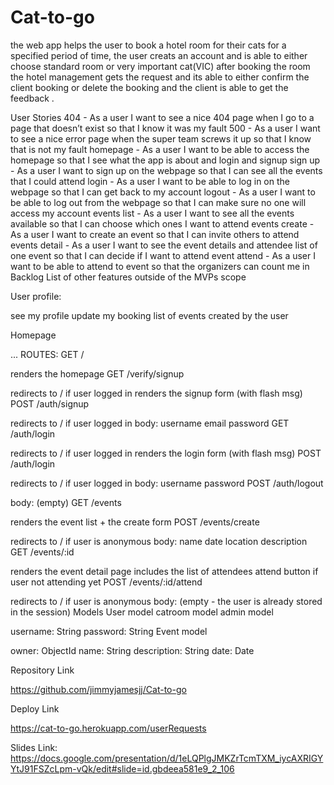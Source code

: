 # Cat-to-go
the web app helps the user to book a hotel room for their cats for a specified period of time, the user creats an account and is able to either choose standard room or very
important cat(VIC) after booking the room the hotel management gets the request and its able to either confirm the client booking or delete the booking and the client is able
to get the feedback .

User Stories
404 - As a user I want to see a nice 404 page when I go to a page that doesn’t exist so that I know it was my fault
500 - As a user I want to see a nice error page when the super team screws it up so that I know that is not my fault
homepage - As a user I want to be able to access the homepage so that I see what the app is about and login and signup
sign up - As a user I want to sign up on the webpage so that I can see all the events that I could attend
login - As a user I want to be able to log in on the webpage so that I can get back to my account
logout - As a user I want to be able to log out from the webpage so that I can make sure no one will access my account
events list - As a user I want to see all the events available so that I can choose which ones I want to attend
events create - As a user I want to create an event so that I can invite others to attend
events detail - As a user I want to see the event details and attendee list of one event so that I can decide if I want to attend
event attend - As a user I want to be able to attend to event so that the organizers can count me in
Backlog
List of other features outside of the MVPs scope

User profile:

see my profile
update my booking
list of events created by the user

Homepage

...
ROUTES:
GET /

renders the homepage
GET /verify/signup

redirects to / if user logged in
renders the signup form (with flash msg)
POST /auth/signup

redirects to / if user logged in
body:
username
email
password
GET /auth/login

redirects to / if user logged in
renders the login form (with flash msg)
POST /auth/login

redirects to / if user logged in
body:
username
password
POST /auth/logout

body: (empty)
GET /events

renders the event list + the create form
POST /events/create

redirects to / if user is anonymous
body:
name
date
location
description
GET /events/:id

renders the event detail page
includes the list of attendees
attend button if user not attending yet
POST /events/:id/attend

redirects to / if user is anonymous
body: (empty - the user is already stored in the session)
Models
User model
catroom model
admin model

username: String
password: String
Event model

owner: ObjectId<User>
name: String
description: String
date: Date

Repository Link

https://github.com/jimmyjamesjj/Cat-to-go

Deploy Link

https://cat-to-go.herokuapp.com/userRequests

Slides Link:  https://docs.google.com/presentation/d/1eLQPlgJMKZrTcmTXM_iycAXRIGYYtJ91FSZcLpm-vQk/edit#slide=id.gbdeea581e9_2_106

